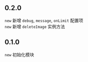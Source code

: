 
## 0.2.0

`new` 新增 `debug`, `message`, `onLimit` 配置项  
`new` 新增 `deleteImage` 实例方法

## 0.1.0

`new` 初始化模块
